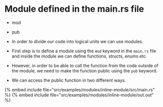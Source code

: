 # Module defined in the main.rs file

* mod
* pub

* In order to divide our code into logical units we can use modules.
* First step is to define a module using the `mod` keyword in the `main.rs` file and inside the module we can define functions, structs, enums etc.
* However, in order to be able to call the function from the code outside of the module, we need to make the function public using the `pub` keyword.

* We can access the public function in two different ways.

{% embed include file="src/examples/modules/inline-module/src/main.rs" %}
{% embed include file="src/examples/modules/inline-module/out.out" %}


